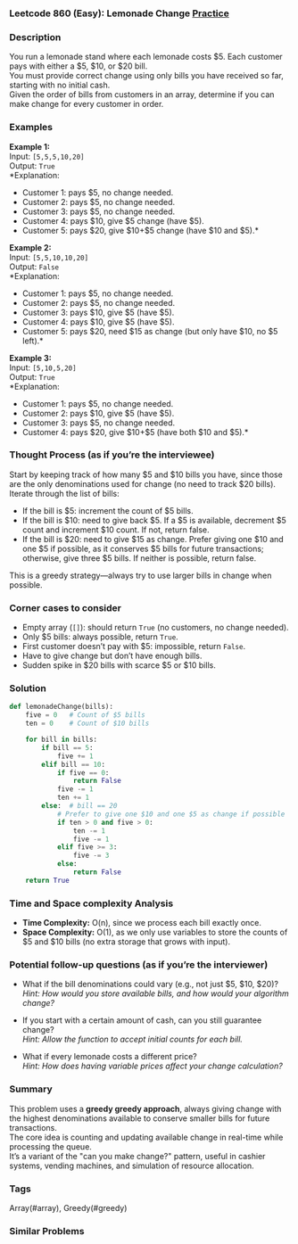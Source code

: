 ### Leetcode 860 (Easy): Lemonade Change [Practice](https://leetcode.com/problems/lemonade-change)

### Description  
You run a lemonade stand where each lemonade costs $5. Each customer pays with either a \$5, \$10, or \$20 bill.  
You must provide correct change using only bills you have received so far, starting with no initial cash.  
Given the order of bills from customers in an array, determine if you can make change for every customer in order.

### Examples  

**Example 1:**  
Input: `[5,5,5,10,20]`  
Output: `True`  
*Explanation:  
- Customer 1: pays \$5, no change needed.  
- Customer 2: pays \$5, no change needed.  
- Customer 3: pays \$5, no change needed.  
- Customer 4: pays \$10, give \$5 change (have \$5).  
- Customer 5: pays \$20, give \$10+\$5 change (have \$10 and \$5).*

**Example 2:**  
Input: `[5,5,10,10,20]`  
Output: `False`  
*Explanation:  
- Customer 1: pays \$5, no change needed.  
- Customer 2: pays \$5, no change needed.  
- Customer 3: pays \$10, give \$5 (have \$5).  
- Customer 4: pays \$10, give \$5 (have \$5).  
- Customer 5: pays \$20, need \$15 as change (but only have \$10, no \$5 left).*

**Example 3:**  
Input: `[5,10,5,20]`  
Output: `True`  
*Explanation:  
- Customer 1: pays \$5, no change needed.  
- Customer 2: pays \$10, give \$5 (have \$5).  
- Customer 3: pays \$5, no change needed.  
- Customer 4: pays \$20, give \$10+\$5 (have both \$10 and \$5).*

### Thought Process (as if you’re the interviewee)  
Start by keeping track of how many \$5 and \$10 bills you have, since those are the only denominations used for change (no need to track \$20 bills).  
Iterate through the list of bills:
- If the bill is \$5: increment the count of \$5 bills.
- If the bill is \$10: need to give back \$5. If a \$5 is available, decrement \$5 count and increment \$10 count. If not, return false.
- If the bill is \$20: need to give \$15 as change. Prefer giving one \$10 and one \$5 if possible, as it conserves \$5 bills for future transactions; otherwise, give three \$5 bills. If neither is possible, return false.

This is a greedy strategy—always try to use larger bills in change when possible.

### Corner cases to consider  
- Empty array (`[]`): should return `True` (no customers, no change needed).
- Only \$5 bills: always possible, return `True`.
- First customer doesn’t pay with \$5: impossible, return `False`.
- Have to give change but don’t have enough bills.
- Sudden spike in \$20 bills with scarce \$5 or \$10 bills.

### Solution

```python
def lemonadeChange(bills):
    five = 0   # Count of $5 bills
    ten = 0    # Count of $10 bills

    for bill in bills:
        if bill == 5:
            five += 1
        elif bill == 10:
            if five == 0:
                return False
            five -= 1
            ten += 1
        else:  # bill == 20
            # Prefer to give one $10 and one $5 as change if possible
            if ten > 0 and five > 0:
                ten -= 1
                five -= 1
            elif five >= 3:
                five -= 3
            else:
                return False
    return True
```

### Time and Space complexity Analysis  

- **Time Complexity:** O(n), since we process each bill exactly once.
- **Space Complexity:** O(1), as we only use variables to store the counts of \$5 and \$10 bills (no extra storage that grows with input).

### Potential follow-up questions (as if you’re the interviewer)  

- What if the bill denominations could vary (e.g., not just \$5, \$10, \$20)?  
  *Hint: How would you store available bills, and how would your algorithm change?*

- If you start with a certain amount of cash, can you still guarantee change?  
  *Hint: Allow the function to accept initial counts for each bill.*

- What if every lemonade costs a different price?  
  *Hint: How does having variable prices affect your change calculation?*

### Summary
This problem uses a **greedy greedy approach**, always giving change with the highest denominations available to conserve smaller bills for future transactions.  
The core idea is counting and updating available change in real-time while processing the queue.  
It’s a variant of the "can you make change?" pattern, useful in cashier systems, vending machines, and simulation of resource allocation.

### Tags
Array(#array), Greedy(#greedy)

### Similar Problems
